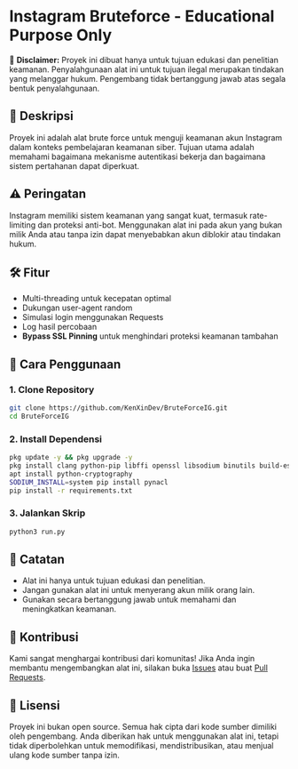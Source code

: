 # Instagram Bruteforce - Educational Purpose Only

🚨 **Disclaimer:** Proyek ini dibuat hanya untuk tujuan edukasi dan penelitian keamanan. Penyalahgunaan alat ini untuk tujuan ilegal merupakan tindakan yang melanggar hukum. Pengembang tidak bertanggung jawab atas segala bentuk penyalahgunaan.

## 📌 Deskripsi

Proyek ini adalah alat brute force untuk menguji keamanan akun Instagram dalam konteks pembelajaran keamanan siber. Tujuan utama adalah memahami bagaimana mekanisme autentikasi bekerja dan bagaimana sistem pertahanan dapat diperkuat.

## ⚠️ Peringatan

Instagram memiliki sistem keamanan yang sangat kuat, termasuk rate-limiting dan proteksi anti-bot. Menggunakan alat ini pada akun yang bukan milik Anda atau tanpa izin dapat menyebabkan akun diblokir atau tindakan hukum.

## 🛠️ Fitur

- Multi-threading untuk kecepatan optimal
- Dukungan user-agent random
- Simulasi login menggunakan Requests
- Log hasil percobaan
- **Bypass SSL Pinning** untuk menghindari proteksi keamanan tambahan

## 🚀 Cara Penggunaan

### 1. Clone Repository

```bash
git clone https://github.com/KenXinDev/BruteForceIG.git
cd BruteForceIG
```

### 2. Install Dependensi

```bash
pkg update -y && pkg upgrade -y
pkg install clang python-pip libffi openssl libsodium binutils build-essential rust
apt install python-cryptography
SODIUM_INSTALL=system pip install pynacl
pip install -r requirements.txt
```

### 3. Jalankan Skrip

```bash
python3 run.py
```

## 📄 Catatan

- Alat ini hanya untuk tujuan edukasi dan penelitian.
- Jangan gunakan alat ini untuk menyerang akun milik orang lain.
- Gunakan secara bertanggung jawab untuk memahami dan meningkatkan keamanan.

## 🤝 Kontribusi
Kami sangat menghargai kontribusi dari komunitas! Jika Anda ingin membantu mengembangkan alat ini, silakan buka [Issues](https://github.com/KenXinDev/BruteForceIG/issues) atau buat [Pull Requests](https://github.com/KenXinDev/BruteForceIG/pulls).

## 📜 Lisensi
Proyek ini bukan open source. Semua hak cipta dari kode sumber dimiliki oleh pengembang. Anda diberikan hak untuk menggunakan alat ini, tetapi tidak diperbolehkan untuk memodifikasi, mendistribusikan, atau menjual ulang kode sumber tanpa izin.


